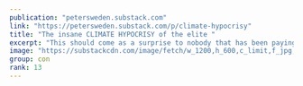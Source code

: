 ```yaml
---
publication: "petersweden.substack.com"
link: "https://petersweden.substack.com/p/climate-hypocrisy"
title: "The insane CLIMATE HYPOCRISY of the elite "
excerpt: "This should come as a surprise to nobody that has been paying attention."
image: "https://substackcdn.com/image/fetch/w_1200,h_600,c_limit,f_jpg,q_auto:good,fl_progressive:steep/https%3A%2F%2Fbucketeer-e05bbc84-baa3-437e-9518-adb32be77984.s3.amazonaws.com%2Fpublic%2Fimages%2F3cf0d44d-7dbb-429b-91e4-d73f29b295b8_705x420.png"
group: con
rank: 13
---
```

